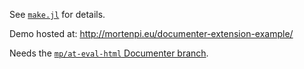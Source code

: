 See [`make.jl`](make.jl) for details.

Demo hosted at: http://mortenpi.eu/documenter-extension-example/

Needs the [`mp/at-eval-html` Documenter branch](https://github.com/JuliaDocs/Documenter.jl/compare/mp/at-eval-html).
